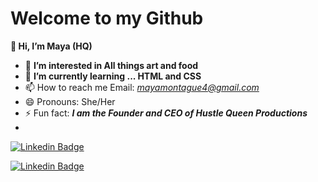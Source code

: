 # Welcome to my Github
**👋 Hi, I’m Maya (HQ)**
- 👀 **I’m interested in All things art and food**
- 🌱 **I’m currently learning ... HTML and CSS**
- 📫 How to reach me Email: *mayamontague4@gmail.com*
- 😄 Pronouns: She/Her
- ⚡ Fun fact: ***I am the Founder and CEO of Hustle Queen Productions***
- 
 [![Linkedin Badge]([https://img.shields.io/badge/-Samujjwaal%20Dey-0072b1?style=flat&logo=Linkedin&logoColor=white)](https://www.linkedin.com/in/samujjwaal/](https://www.linkedin.com/in/maya-montague-a8288b274/) "Connect on LinkedIn")

  [![Linkedin Badge](https://img.shields.io/badge/-Samujjwaal%20Dey-0072b1?style=flat&logo=Linkedin&logoColor=white)](https://www.linkedin.com/in/samujjwaal/ "Connect on LinkedIn")

<!---
hturayam11/hturayam11 is a ✨ special ✨ repository because its `README.md` (this file) appears on your GitHub profile.
You can click the Preview link to take a look at your changes.
--->
